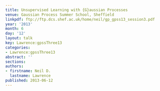 ```yaml
---
title: Unsupervised Learning with {G}aussian Processes
venue: Gaussian Process Summer School, Sheffield
linkpdf: ftp://ftp.dcs.shef.ac.uk/home/neil/gp_gpss13_session3.pdf
year: '2013'
month: 6
day: '12'
layout: talk
key: Lawrence:gpssThree13
categories:
- Lawrence:gpssThree13
abstract: ''
sections: 
authors:
- firstname: Neil D.
  lastname: Lawrence
published: 2013-06-12
---
```

